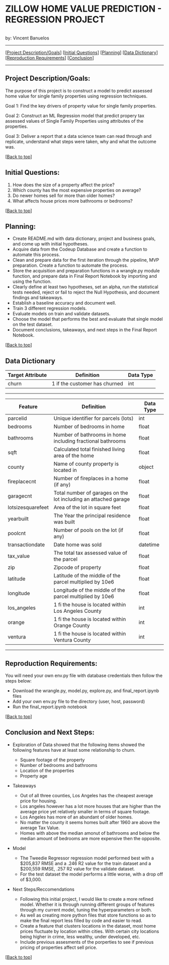 # <a name="top"></a>ZILLOW HOME VALUE PREDICTION - REGRESSION PROJECT
![]()

by: Vincent Banuelos

***
[[Project Description/Goals](#project_description_goals)]
[[Initial Questions](#initial_questions)]
[[Planning](#planning)]
[[Data Dictionary](#dictionary)]
[[Reproduction Requirements](#reproduce)]
[[Conclusion](#conclusion)]

___

## <a name="project_description_goals"></a>Project Description/Goals:
The purpose of this project is to construct a model to predict assessed home value for single family properties using regression techniques.

Goal 1: Find the key drivers of property value for single family properties.

Goal 2: Construct an ML Regression model that predict propery tax assessed values of Single Family Properties using attributes of the properties.

Goal 3: Deliver a report that a data science team can read through and replicate, understand what steps were taken, why and what the outcome was.

[[Back to top](#top)]


## <a name="initial_questions"></a>Initial Questions:

1. How does the size of a property affect the price?
2. Which county has the most expensive properties on average?
3. Do newer homes sell for more than older homes?
4. What affects house prices more bathrooms or bedrooms?

[[Back to top](#top)]


## <a name="planning"></a>Planning:

- Create README.md with data dictionary, project and business goals, and come up with initial hypotheses.
- Acquire data from the Codeup Database and create a function to automate this process. 
- Clean and prepare data for the first iteration through the pipeline, MVP preparation. Create a function to automate the process. 
- Store the acquisition and preparation functions in a wrangle.py module function, and prepare data in Final Report Notebook by importing and using the function.
- Clearly define at least two hypotheses, set an alpha, run the statistical tests needed, reject or fail to reject the Null Hypothesis, and document findings and takeaways.
- Establish a baseline accuracy and document well.
- Train 3 different regression models.
- Evaluate models on train and validate datasets.
- Choose the model that performs the best and evaluate that single model on the test dataset.
- Document conclusions, takeaways, and next steps in the Final Report Notebook.

[[Back to top](#top)]

## <a name="dictionary"></a>Data Dictionary  

| Target Attribute | Definition | Data Type |
| ----- | ----- | ----- |
| churn | 1 if the customer has churned | int |
---
| Feature | Definition | Data Type |
| ----- | ----- | ----- |
| parcelid |  Unique identifier for parcels (lots)  | int |
| bedrooms |  Number of bedrooms in home | float |
| bathrooms|  Number of bathrooms in home including fractional bathrooms | float |
| sqft |  Calculated total finished living area of the home | float |
| county | Name of county property is located in| object |
| fireplacecnt|  Number of fireplaces in a home (if any)| float|
| garagecnt | Total number of garages on the lot including an attached garage | float |
| lotsizesquarefeet |  Area of the lot in square feet | float |
| yearbuilt |  The Year the principal residence was built| float |
| poolcnt |  Number of pools on the lot (if any) | float |
| transactiondate | Date home was sold | datetime |
|tax_value|The total tax assessed value of the parcel|float|
| zip | Zipcode of property | float |
| latitude |  Latitude of the middle of the parcel multiplied by 10e6 | float |
| longitude |  Longitude of the middle of the parcel multiplied by 10e6 | float |
| los_angeles| 1 fi the house is located within Los Angeles County|int|
| orange| 1 fi the house is located within Orange County|int|
| ventura| 1 fi the house is located within Ventura County|int|

---

## <a name="reproduce"></a>Reproduction Requirements:

You will need your own env.py file with database credentials then follow the steps below:

  - Download the wrangle.py, model.py, explore.py, and final_report.ipynb files
  - Add your own env.py file to the directory (user, host, password)
  - Run the final_report.ipynb notebook

[[Back to top](#top)]


## <a name="conclusion"></a>Conclusion and Next Steps:

- Exploration of Data showed that the following items showed the following features have at least some relationship to churn.
    - Square footage of the property
    - Number of bedrooms and bathrooms
    - Location of the properties
    - Property age
- Takeaways
    - Out of all three counties, Los Angeles has the cheapest average price for housing. 
    - Los angeles however has a lot more houses that are higher than the average price yet relatively smaller in terms of square footage. 
    - Los Angeles has more of an abundant of older homes.
    - No matter the county it seems homes built after 1960 are above the average Tax Value.
    - Homes with above the median amonut of bathrooms and below the median amount of bedrooms are more expensive then the opposite. 

- Model
  - The Tweedie Regressor regression model performed best with a $205,837 RMSE and a .246 R2 value for the train dataset and a $200,559 RMSE, .257 R2 value for the validate dataset.
  - For the test dataset the model performs a little worse, with a drop off of $3,000.

- Next Steps/Reccomendations
    - Following this initial project, I would like to create a more refined model. Whether it is through running different groups of features through my current model, tuning the hyperparameters or both.
    - As well as creating more python files that store functions so as to make the final report less filled by code and easier to read.
    - Create a feature that clusters locations in the dataset, most home prices fluctuate by location within cities. With certain city locations being higher in crime, less wealthy, under developed, etc.
    - Include previous assesments of the porperties to see if previous pricing of properties affect sell price.
    
    
[[Back to top](#top)]
